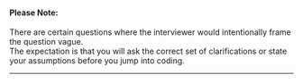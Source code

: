 <div class="markdown-content" id="problem-prenote">
<h4>Please Note:</h4>
<p>There are certain questions where the interviewer would intentionally frame the question vague.<br/>
The expectation is that you will ask the correct set of clarifications or state your assumptions before you jump into coding.</p>
<hr/>
</div>
